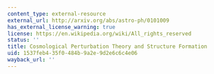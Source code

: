 ```yaml
---
content_type: external-resource
external_url: http://arxiv.org/abs/astro-ph/0101009
has_external_license_warning: true
license: https://en.wikipedia.org/wiki/All_rights_reserved
status: ''
title: Cosmological Perturbation Theory and Structure Formation
uid: 1537feb4-35f0-484b-9a2e-9d2e6c6c4e06
wayback_url: ''
---
```

